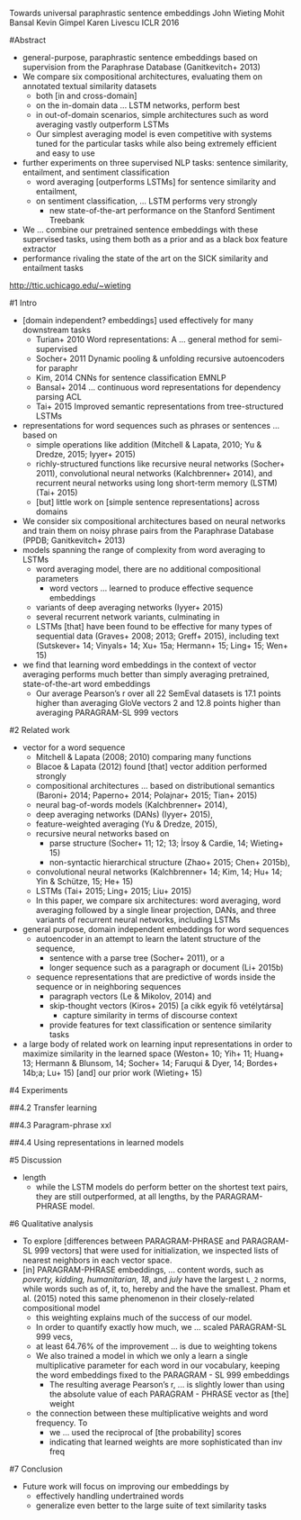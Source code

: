Towards universal paraphrastic sentence embeddings
John Wieting Mohit Bansal Kevin Gimpel Karen Livescu
ICLR 2016

#Abstract

* general-purpose, paraphrastic sentence embeddings
  based on supervision from the Paraphrase Database (Ganitkevitch+ 2013)
* We compare six compositional architectures,
  evaluating them on annotated textual similarity datasets
  * both [in and cross-domain]
  * on the in-domain data ... LSTM networks, perform best
  * in out-of-domain scenarios,
    simple architectures such as word averaging vastly outperform LSTMs
  * Our simplest averaging model is even competitive with systems tuned for the
    particular tasks while also being extremely efficient and easy to use
* further experiments on three supervised NLP tasks:
  sentence similarity, entailment, and sentiment classification
  * word averaging [outperforms LSTMs] for sentence similarity and entailment,
  * on sentiment classification, ... LSTM performs very strongly
    * new state-of-the-art performance on the Stanford Sentiment Treebank
* We ... combine our pretrained sentence embeddings with these supervised
  tasks, using them both as a prior and as a black box feature extractor
* performance rivaling the state of the art
  on the SICK similarity and entailment tasks

http://ttic.uchicago.edu/~wieting

#1 Intro

* [domain independent? embeddings] used effectively for many downstream tasks
  * Turian+ 2010 Word representations: A ... general method for semi-supervised
  * Socher+ 2011 Dynamic pooling & unfolding recursive autoencoders for paraphr
  * Kim, 2014 CNNs for sentence classification EMNLP
  * Bansal+ 2014 ... continuous word representations for dependency parsing ACL
  * Tai+ 2015 Improved semantic representations from tree-structured LSTMs
* representations for word sequences such as phrases or sentences ... based on
  * simple operations like addition
    (Mitchell & Lapata, 2010; Yu & Dredze, 2015; Iyyer+ 2015)
  * richly-structured functions like recursive neural networks (Socher+ 2011),
    convolutional neural networks (Kalchbrenner+ 2014), and
    recurrent neural networks using long short-term memory (LSTM) (Tai+ 2015)
  * [but] little work on [simple sentence representations] across domains
* We consider six compositional architectures based on neural networks and
  train them on noisy phrase pairs from the Paraphrase Database 
  (PPDB; Ganitkevitch+ 2013)
* models spanning the range of complexity from word averaging to LSTMs
  * word averaging model, there are no additional compositional parameters
    * word vectors ... learned to produce effective sequence embeddings
  * variants of deep averaging networks (Iyyer+ 2015)
  * several recurrent network variants, culminating in
  * LSTMs [that] have been found to be effective for many types of
    sequential data (Graves+ 2008; 2013; Greff+ 2015), including
    text (Sutskever+ 14; Vinyals+ 14; Xu+ 15a; Hermann+ 15; Ling+ 15; Wen+ 15)
* we find that learning word embeddings in the context of vector averaging
  performs much better than simply averaging pretrained, state-of-the-art word
  embeddings
  * Our average Pearson’s r over all 22 SemEval datasets is
    17.1 points higher than averaging GloVe vectors 2 and
    12.8 points higher than averaging PARAGRAM-SL 999 vectors

#2 Related work

* vector for a word sequence
  * Mitchell & Lapata (2008; 2010) comparing many functions
  * Blacoe & Lapata (2012) found [that] vector addition performed strongly
  * compositional architectures ... based on distributional semantics
    (Baroni+ 2014; Paperno+ 2014; Polajnar+ 2015; Tian+ 2015)
  * neural bag-of-words models (Kalchbrenner+ 2014),
  * deep averaging networks (DANs) (Iyyer+ 2015),
  * feature-weighted averaging (Yu & Dredze, 2015),
  * recursive neural networks based on
    * parse structure (Socher+ 11; 12; 13; İrsoy & Cardie, 14; Wieting+ 15)
    * non-syntactic hierarchical structure (Zhao+ 2015; Chen+ 2015b),
  * convolutional neural networks
    (Kalchbrenner+ 14; Kim, 14; Hu+ 14; Yin & Schütze, 15; He+ 15)
  * LSTMs (Tai+ 2015; Ling+ 2015; Liu+ 2015)
  * In this paper, we compare six architectures: word averaging, 
    word averaging followed by a single linear projection, DANs, and 
    three variants of recurrent neural networks, including LSTMs
* general purpose, domain independent embeddings for word sequences
  * autoencoder in an attempt to learn the latent structure of the sequence,
    * sentence with a parse tree (Socher+ 2011), or a
    * longer sequence such as a paragraph or document (Li+ 2015b)
  * sequence representations that are predictive of words inside the sequence
    or in neighboring sequences
    * paragraph vectors (Le & Mikolov, 2014) and
    * skip-thought vectors (Kiros+ 2015) [a cikk egyik fő vetélytársa]
      * capture similarity in terms of discourse context
    * provide features for text classification or sentence similarity tasks
* a large body of related work on learning input representations
  in order to maximize similarity in the learned space
  (Weston+ 10; Yih+ 11; Huang+ 13; Hermann & Blunsom, 14; Socher+ 14;
  Faruqui & Dyer, 14; Bordes+ 14b;a; Lu+ 15) [and] our prior work (Wieting+ 15)

#4 Experiments

##4.2 Transfer learning

##4.3 Paragram-phrase xxl

##4.4 Using representations in learned models

#5 Discussion

* length
  * while the LSTM models do perform better on the shortest text pairs, they
    are still outperformed, at all lengths, by the PARAGRAM-PHRASE model.

#6 Qualitative analysis

* To explore [differences between PARAGRAM-PHRASE and PARAGRAM-SL 999 vectors]
  that were used for initialization, 
  we inspected lists of nearest neighbors in each vector space.
* [in] PARAGRAM-PHRASE embeddings, ... content words, such as _poverty,
  kidding, humanitarian, 18_, and _july_ have the largest `L_2` norms, while
  words such as of, it, to, hereby and the have the smallest. 
  Pham et al.  (2015) noted this same phenomenon in their closely-related
  compositional model
  * this weighting explains much of the success of our model. 
  * In order to quantify exactly how much, we ... scaled PARAGRAM-SL 999 vecs,
  * at least 64.76% of the improvement ... is due to weighting tokens 
  * We also trained a model in which we only a learn a single multiplicative
    parameter for each word in our vocabulary, keeping the word embeddings
    fixed to the PARAGRAM - SL 999 embeddings
    * The resulting average Pearson’s r, ... is slightly lower than using the
      absolute value of each PARAGRAM - PHRASE vector as [the] weight
  * the connection between these multiplicative weights and word frequency. To
    * we ... used the reciprocal of [the probability] scores 
    * indicating that learned weights are more sophisticated than inv freq

#7 Conclusion

* Future work will focus on improving our embeddings by 
  * effectively handling undertrained words
  * generalize even better to the large suite of text similarity tasks
